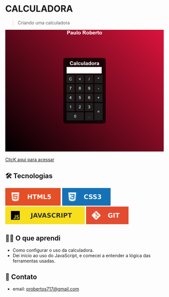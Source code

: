 # CALCULADORA

>Criando uma calculadora



![preview](./.github/preview.png)


[ClicK aqui para acessar](https://prdsilva80.github.io/Projeto-de-uma-calculadora/)


## 🛠️ Tecnologias

![preview](./.github/html.svg) ![preview](./.github/css.svg) ![preview](./.github/javascript.svg) ![preview](./.github/git.svg)

## 👨‍🎓 O que aprendi

- Como configurar o uso da calculadora.
- Dei inicio ao uso do JavaScript, e comecei a entender a lógica das ferramentas usadas.

## 🔗 Contato

- email: probertos717@gmail.com